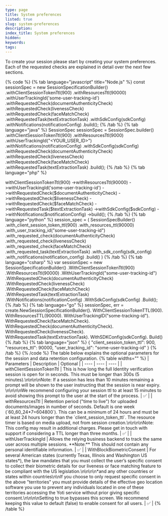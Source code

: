 ```yaml
---
type: page
title: System preferences
listed: true
slug: system-preferences
description: 
index_title: System preferences
hidden: 
keywords: 
tags: 
---
```


To create your session please start by creating your system preferences. Each of the requested checks are explained in detail over the next few sections.

{% code %}
{% tab language="javascript" title="Node.js" %}
const sessionSpec = new SessionSpecificationBuilder()
    .withClientSessionTokenTtl(900)
    .withResourcesTtl(90000)
    .withUserTrackingId('some-user-tracking-id')
    .withRequestedCheck(documentAuthenticityCheck)
    .withRequestedCheck(livenessCheck)
    .withRequestedCheck(faceMatchCheck)
    .withRequestedTask(textExtractionTask)
    .withSdkConfig(sdkConfig)
    .withNotifications(notificationConfig)
    .build();
{% /tab %}
{% tab language="java" %}
SessionSpec sessionSpec = SessionSpec.builder()
    .withClientSessionTokenTtl(900)
    .withResourcesTtl(9000)
    .withUserTrackingId("<YOUR_USER_ID>")
    .withNotifications(notificationConfig)
    .withSdkConfig(sdkConfig)
    .withRequestedCheck(documentAuthenticityCheck)
    .withRequestedCheck(livenessCheck)
    .withRequestedCheck(faceMatchCheck)
    .withRequestedTask(textExtractionTask)
    .build();
{% /tab %}
{% tab language="php" %}
<?php

$sessionSpec = (new SessionSpecificationBuilder())
    ->withClientSessionTokenTtl(900)
    ->withResourcesTtl(90000)
    ->withUserTrackingId('some-user-tracking-id')
    ->withRequestedCheck($documentAuthenticityCheck)
    ->withRequestedCheck($livenessCheck)
    ->withRequestedCheck($faceMatchCheck)
    ->withRequestedTask($textExtractionTask)
    ->withSdkConfig($sdkConfig)
    ->withNotifications($notificationConfig)
    ->build();
{% /tab %}
{% tab language="python" %}
session_spec = (
    SessionSpecBuilder()
    .with_client_session_token_ttl(900)
    .with_resources_ttl(90000)
    .with_user_tracking_id("some-user-tracking-id")
    .with_requested_check(documentAuthenticityCheck)
    .with_requested_check(livenessCheck)
    .with_requested_check(faceMatchCheck)
    .with_requested_task(textExtractionTask)
    .with_sdk_config(sdk_config)
    .with_notifications(notification_config)
    .build()
)
{% /tab %}
{% tab language="csharp" %}
var sessionSpec = new SessionSpecificationBuilder()
    .WithClientSessionTokenTtl(900)
    .WithResourcesTtl(90000)
    .WithUserTrackingId("some-user-tracking-id")
    .WithRequestedCheck(documentAuthenticityCheck)
    .WithRequestedCheck(livenessCheck)
    .WithRequestedCheck(faceMatchCheck)
    .WithRequestedTask(textExtractionTask)
    .WithNotifications(notificationConfig)
    .WithSdkConfig(sdkConfig)
    .Build();
{% /tab %}
{% tab language="go" %}
sessionSpec, err = create.NewSessionSpecificationBuilder().
    WithClientSessionTokenTTL(900).
    WithResourcesTTL(90000).
    WithUserTrackingID("some-tracking-id").
    WithRequestedCheck(faceMatchCheck).
    WithRequestedCheck(documentAuthenticityCheck).
    WithRequestedCheck(livenessCheck).
    WithRequestedTask(textExtractionTask).
    WithSDKConfig(sdkConfig).
    Build()
{% /tab %}
{% tab language="json" %}
{
    "client_session_token_ttl": 900,
    "resources_ttl": 90000,
    "user_tracking_id": "some-user-tracking-id"
}
{% /tab %}
{% /code %}

The table below explains the optional parameters for the session and data retention configuration.

{% table widths="" %}
| Parameters | Description | Optional | 
| ---- | ---- | ---- | 
| withClientSessionTokenTtl | This is how long the full Identity verification session is open for in seconds. This must be longer than 300s (5 minutes).\n\n\n\nNote: If a session has less than 10 minutes remaining a prompt will be shown to the user instructing that the session is near expiry. \n\n\n\nWe recommend configuring your session ttl to at least 15 minutes to avoid showing this prompt to the user at the start of the process. | ✅ | 
| withResourcesTtl | Retention period ("time to live") for uploaded documents/images in number of seconds. Default is one week (`60_60_24*7=604800`). This can be a minimum of 24 hours and must be at least 24 hours longer than the `client_session_token_ttl`. The resource timer is based on media upload, not from session creation.\n\n\n\nNote: This config may result in additional charges. Please get in touch with support if considering a TTL longer than three months. | ✅ | 
| withUserTrackingId | Allows the relying business backend to track the same user across multiple sessions. **Note:** This should not contain any personal identifiable information. | ✅ | 
| WithBlockBiometricConsent | For several American states (currently Texas, Illinois and Washington US states*), the law mandates that you must collect the user’s specific consent to collect their biometric details for our liveness or face matching feature to be compliant with the US legislation.\n\n\n\n*and any other countries or states within countries\n\nIf you choose to only request specific consent in the above "territories" you must provide details of the effective geo location software you use to prevent any individuals located in one of these territories accessing the Yoti service without prior giving specific consent.\n\n\n\nSetting to true bypasses this screen. We recommend keeping this value to default (false) to enable consent for all users. | ✅ | 
{% /table %}
